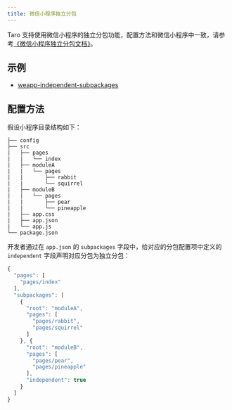 ```yaml
---
title: 微信小程序独立分包
---
```


Taro 支持使用微信小程序的独立分包功能，配置方法和微信小程序中一致，请参考[《微信小程序独立分包文档》](https://developers.weixin.qq.com/miniprogram/dev/framework/subpackages/independent.html)。

## 示例

- [weapp-independent-subpackages](https://github.com/NervJS/taro/tree/next/examples/weapp-independent-subpackages)

## 配置方法

假设小程序目录结构如下：

    ├── config
    ├── src
    |   ├── pages
    |   |   └── index
    |   ├── moduleA
    |   |   └── pages
    |   |       ├── rabbit
    |   |       └── squirrel
    |   ├── moduleB
    |   |   └── pages
    |   |       ├── pear
    |   |       └── pineapple
    |   ├── app.css
    |   ├── app.json
    |   └── app.js
    └── package.json


开发者通过在 `app.json` 的 `subpackages` 字段中，给对应的分包配置项中定义的 `independent` 字段声明对应分包为独立分包：

```js title="app.json" {18}
{
  "pages": [
    "pages/index"
  ],
  "subpackages": [
    {
      "root": "moduleA",
      "pages": [
        "pages/rabbit",
        "pages/squirrel"
      ]
    }, {
      "root": "moduleB",
      "pages": [
        "pages/pear",
        "pages/pineapple"
      ],
      "independent": true
    }
  ]
}
```
